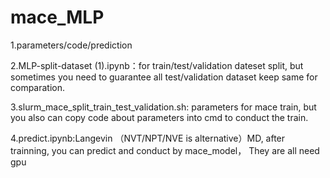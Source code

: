 # mace_MLP
1.parameters/code/prediction

2.MLP-split-dataset (1).ipynb：for train/test/validation dateset split, but sometimes you need to guarantee all test/validation dataset keep same for comparation.

3.slurm_mace_split_train_test_validation.sh: parameters for mace train, but you also can copy code about parameters into cmd to conduct the train.

4.predict.ipynb:Langevin （NVT/NPT/NVE is alternative）MD, after trainning, you can predict and conduct by mace_model， 
They are all need gpu
